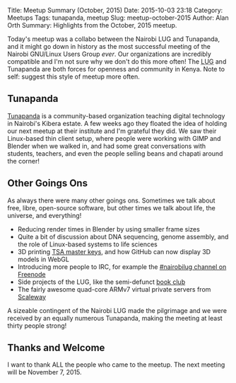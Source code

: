 Title: Meetup Summary (October, 2015)
Date: 2015-10-03 23:18
Category: Meetups
Tags: tunapanda, meetup
Slug: meetup-october-2015
Author: Alan Orth
Summary: Highlights from the October, 2015 meetup.

Today's meetup was a collabo between the Nairobi LUG and Tunapanda, and it might go down in history as the most successful meeting of the Nairobi GNU/Linux Users Group *ever*. Our organizations are incredibly compatible and I'm not sure why we don't do this more often! The <abbr title="Linux Users Group">LUG</abbr> and Tunapanda are both forces for openness and community in Kenya. Note to self: suggest this style of meetup more often.

## Tunapanda

[Tunapanda](http://www.tunapanda.org/) is a community-based organization teaching digital technology in Nairobi's Kibera estate. A few weeks ago they floated the idea of holding our next meetup at their institute and I'm grateful they did. We saw their Linux-based thin client setup, where people were working with GIMP and Blender when we walked in, and had some great conversations with students, teachers, and even the people selling beans and chapati around the corner!

## Other Goings Ons

As always there were many other goings ons. Sometimes we talk about free, libre, open-source software, but other times we talk about life, the universe, and everything!

- Reducing render times in Blender by using smaller frame sizes
- Quite a bit of discussion about DNA sequencing, genome assembly, and the role of Linux-based systems to life sciences
- 3D printing [TSA master keys](https://github.com/Xyl2k/TSA-Travel-Sentry-master-keys), and how GitHub can now display 3D models in WebGL
- Introducing more people to IRC, for example the [#nairobilug channel on Freenode](https://kiwiirc.com/client/irc.freenode.net/#nairobilug)
- Side projects of the LUG, like the semi-defunct [book club](https://www.goodreads.com/group/show/114053-nairobi-gnu-linux-users-group)
- The fairly awesome quad-core ARMv7 virtual private servers from [Scaleway](http://scaleway.com/)

A sizeable contingent of the Nairobi LUG made the pilgrimage and we were received by an equally numerous Tunapanda, making the meeting at least thirty people strong!

## Thanks and Welcome

I want to thank ALL the people who came to the meetup. The next meeting will be November 7, 2015.
